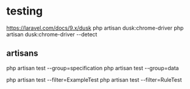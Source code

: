 # testing

<https://laravel.com/docs/9.x/dusk>
php artisan dusk:chrome-driver
php artisan dusk:chrome-driver --detect

## artisans

php artisan test --group=specification
php artisan test --group=data

php artisan test --filter=ExampleTest
php artisan test --filter=RuleTest